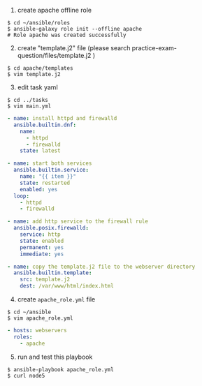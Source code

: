 1. create apache offline role
```shell
$ cd ~/ansible/roles
$ ansible-galaxy role init --offline apache
# Role apache was created successfully
```
2. create "template.j2" file (please search practice-exam-question/files/template.j2 )
```shell
$ cd apache/templates
$ vim template.j2
```
3. edit task yaml
```shell
$ cd ../tasks
$ vim main.yml
```
```yaml
- name: install httpd and firewalld
  ansible.builtin.dnf:
    name:
      - httpd
      - firewalld
    state: latest

- name: start both services
  ansible.builtin.service:
    name: "{{ item }}"
    state: restarted
    enabled: yes
  loop:
    - httpd
    - firewalld

- name: add http service to the firewall rule
  ansible.posix.firewalld:
    service: http
    state: enabled
    permanent: yes
    immediate: yes

- name: copy the template.j2 file to the webserver directory
  ansible.builtin.template:
    src: template.j2
    dest: /var/www/html/index.html
```
4. create `apache_role.yml` file
```shell
$ cd ~/ansible
$ vim apache_role.yml
```
```yaml
- hosts: webservers
  roles:
    - apache
```
5. run and test this playbook
```
$ ansible-playbook apache_role.yml
$ curl node5
```